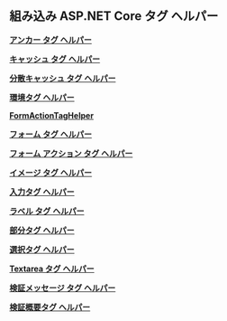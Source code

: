 ## <a name="built-in-aspnet-core-tag-helpers"></a>組み込み ASP.NET Core タグ ヘルパー

**[アンカー タグ ヘルパー](xref:mvc/views/tag-helpers/builtin-th/anchor-tag-helper)**

**[キャッシュ タグ ヘルパー](xref:mvc/views/tag-helpers/builtin-th/cache-tag-helper)**

**[分散キャッシュ タグ ヘルパー](xref:mvc/views/tag-helpers/builtin-th/distributed-cache-tag-helper)**

**[環境タグ ヘルパー](xref:mvc/views/tag-helpers/builtin-th/environment-tag-helper)**

**[FormActionTagHelper](xref:mvc/views/working-with-forms#the-form-action-tag-helper)**

**[フォーム タグ ヘルパー](xref:mvc/views/working-with-forms#the-form-tag-helper)**

**[フォーム アクション タグ ヘルパー](xref:mvc/views/working-with-forms#the-form-action-tag-helper)**

**[イメージ タグ ヘルパー](xref:mvc/views/tag-helpers/builtin-th/image-tag-helper)**

**[入力タグ ヘルパー](xref:mvc/views/working-with-forms#the-input-tag-helper)**

**[ラベル タグ ヘルパー](xref:mvc/views/working-with-forms#the-label-tag-helper)**

[comment]: **[LinkTagHelper](xref:mvc/views/tag-helpers/builtin-th/link-tag-helper)**

[comment]: **[OptionTagHelper](xref:mvc/views/tag-helpers/builtin-th/option-tag-helper)**

[comment]: **[ScriptTagHelper](xref:mvc/views/tag-helpers/builtin-th/script-tag-helper)**

**[部分タグ ヘルパー](xref:mvc/views/tag-helpers/builtin-th/partial-tag-helper)**

**[選択タグ ヘルパー](xref:mvc/views/working-with-forms#the-select-tag-helper)**

**[Textarea タグ ヘルパー](xref:mvc/views/working-with-forms#the-textarea-tag-helper)**

**[検証メッセージ タグ ヘルパー](xref:mvc/views/working-with-forms#the-validation-message-tag-helper)**

**[検証概要タグ ヘルパー](xref:mvc/views/working-with-forms#the-validation-summary-tag-helper)**